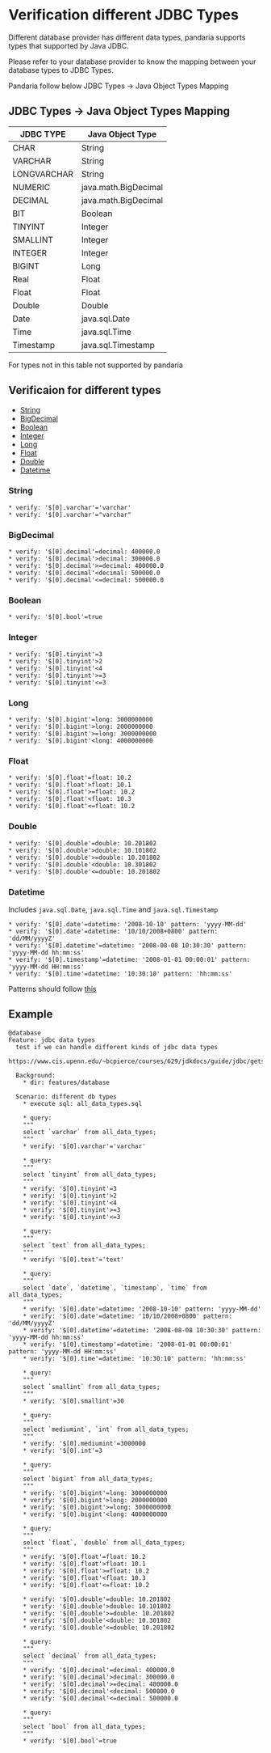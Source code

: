 Verification different JDBC Types
=================================

Different database provider has different data types, pandaria supports types that supported by Java JDBC.

Please refer to your database provider to know the mapping between your database types to JDBC Types.

Pandaria follow below JDBC Types -> Java Object Types Mapping

JDBC Types -> Java Object Types Mapping
---------------------------------------

|JDBC TYPE|Java Object Type|
|---------|----------------|
|CHAR|String|
|VARCHAR|String|
|LONGVARCHAR|String|
|NUMERIC|java.math.BigDecimal|
|DECIMAL|java.math.BigDecimal|
|BIT|Boolean|
|TINYINT|Integer|
|SMALLINT|Integer|
|INTEGER|Integer|
|BIGINT|Long|
|Real|Float|
|Float|Float|
|Double|Double|
|Date|java.sql.Date|
|Time|java.sql.Time|
|Timestamp|java.sql.Timestamp|

For types not in this table not supported by pandaria


Verificaion for different types
-------------------------------

* [String](#string)
* [BigDecimal](#bigdecimal)
* [Boolean](#boolean)
* [Integer](#integer)
* [Long](#long)
* [Float](#float)
* [Double](#double)
* [Datetime](#datetime)

### String

```
* verify: '$[0].varchar'='varchar'
* verify: '$[0].varchar'="varchar"
```

### BigDecimal
```
* verify: '$[0].decimal'=decimal: 400000.0
* verify: '$[0].decimal'>decimal: 300000.0
* verify: '$[0].decimal'>=decimal: 400000.0
* verify: '$[0].decimal'<decimal: 500000.0
* verify: '$[0].decimal'<=decimal: 500000.0
```

### Boolean
```
* verify: '$[0].bool'=true
```

### Integer
```
* verify: '$[0].tinyint'=3
* verify: '$[0].tinyint'>2
* verify: '$[0].tinyint'<4
* verify: '$[0].tinyint'>=3
* verify: '$[0].tinyint'<=3
```

### Long
```
* verify: '$[0].bigint'=long: 3000000000
* verify: '$[0].bigint'>long: 2000000000
* verify: '$[0].bigint'>=long: 3000000000
* verify: '$[0].bigint'<long: 4000000000
```

### Float
```
* verify: '$[0].float'=float: 10.2
* verify: '$[0].float'>float: 10.1
* verify: '$[0].float'>=float: 10.2
* verify: '$[0].float'<float: 10.3
* verify: '$[0].float'<=float: 10.2
```

### Double
```
* verify: '$[0].double'=double: 10.201802
* verify: '$[0].double'>double: 10.101802
* verify: '$[0].double'>=double: 10.201802
* verify: '$[0].double'<double: 10.301802
* verify: '$[0].double'<=double: 10.201802
```

### Datetime
Includes `java.sql.Date`, `java.sql.Time` and `java.sql.Timestamp`

```
* verify: '$[0].date'=datetime: '2008-10-10' pattern: 'yyyy-MM-dd'
* verify: '$[0].date'=datetime: '10/10/2008+0800' pattern: 'dd/MM/yyyyZ'
* verify: '$[0].datetime'=datetime: '2008-08-08 10:30:30' pattern: 'yyyy-MM-dd hh:mm:ss'
* verify: '$[0].timestamp'=datetime: '2008-01-01 00:00:01' pattern: 'yyyy-MM-dd HH:mm:ss'
* verify: '$[0].time'=datetime: '10:30:10' pattern: 'hh:mm:ss'
```

Patterns should follow [this](https://docs.oracle.com/javase/8/docs/api/java/text/SimpleDateFormat.html)


Example
-------

```
@database
Feature: jdbc data types
  test if we can handle different kinds of jdbc data types
  https://www.cis.upenn.edu/~bcpierce/courses/629/jdkdocs/guide/jdbc/getstart/mapping.doc.html

  Background:
    * dir: features/database

  Scenario: different db types
    * execute sql: all_data_types.sql

    * query:
    """
    select `varchar` from all_data_types;
    """
    * verify: '$[0].varchar'='varchar'

    * query:
    """
    select `tinyint` from all_data_types;
    """
    * verify: '$[0].tinyint'=3
    * verify: '$[0].tinyint'>2
    * verify: '$[0].tinyint'<4
    * verify: '$[0].tinyint'>=3
    * verify: '$[0].tinyint'<=3

    * query:
    """
    select `text` from all_data_types;
    """
    * verify: '$[0].text'='text'

    * query:
    """
    select `date`, `datetime`, `timestamp`, `time` from all_data_types;
    """
    * verify: '$[0].date'=datetime: '2008-10-10' pattern: 'yyyy-MM-dd'
    * verify: '$[0].date'=datetime: '10/10/2008+0800' pattern: 'dd/MM/yyyyZ'
    * verify: '$[0].datetime'=datetime: '2008-08-08 10:30:30' pattern: 'yyyy-MM-dd hh:mm:ss'
    * verify: '$[0].timestamp'=datetime: '2008-01-01 00:00:01' pattern: 'yyyy-MM-dd HH:mm:ss'
    * verify: '$[0].time'=datetime: '10:30:10' pattern: 'hh:mm:ss'

    * query:
    """
    select `smallint` from all_data_types;
    """
    * verify: '$[0].smallint'=30

    * query:
    """
    select `mediumint`, `int` from all_data_types;
    """
    * verify: '$[0].mediumint'=3000000
    * verify: '$[0].int'=3

    * query:
    """
    select `bigint` from all_data_types;
    """
    * verify: '$[0].bigint'=long: 3000000000
    * verify: '$[0].bigint'>long: 2000000000
    * verify: '$[0].bigint'>=long: 3000000000
    * verify: '$[0].bigint'<long: 4000000000

    * query:
    """
    select `float`, `double` from all_data_types;
    """
    * verify: '$[0].float'=float: 10.2
    * verify: '$[0].float'>float: 10.1
    * verify: '$[0].float'>=float: 10.2
    * verify: '$[0].float'<float: 10.3
    * verify: '$[0].float'<=float: 10.2

    * verify: '$[0].double'=double: 10.201802
    * verify: '$[0].double'>double: 10.101802
    * verify: '$[0].double'>=double: 10.201802
    * verify: '$[0].double'<double: 10.301802
    * verify: '$[0].double'<=double: 10.201802

    * query:
    """
    select `decimal` from all_data_types;
    """
    * verify: '$[0].decimal'=decimal: 400000.0
    * verify: '$[0].decimal'>decimal: 300000.0
    * verify: '$[0].decimal'>=decimal: 400000.0
    * verify: '$[0].decimal'<decimal: 500000.0
    * verify: '$[0].decimal'<=decimal: 500000.0

    * query:
    """
    select `bool` from all_data_types;
    """
    * verify: '$[0].bool'=true
```
